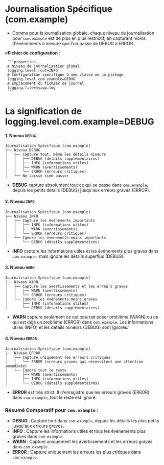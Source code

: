 # Journalisation Spécifique (com.example)
- Comme pour la journalisation globale, chaque niveau de journalisation pour `com.example` est de plus en plus restrictif, en capturant moins d'événements à mesure que l'on passe de DEBUG à ERROR.

#**Fichier de configuration** : 


     ```properties
     # Niveau de journalisation global
     logging.level.root=INFO
     # Configuration spécifique à une classe ou un package
     logging.level.com.example=DEBUG
     # Emplacement du fichier de journal
     logging.file=myapp.log
     ```
# La signification de logging.level.com.example=DEBUG


#### 1. Niveau `DEBUG`
```
Journalisation Spécifique (com.example)
├── Niveau DEBUG
│   ├── Capture tout, même les détails mineurs
│   │   ├── DEBUG (détails supplémentaires)
│   │   ├── INFO (informations utiles)
│   │   ├── WARN (avertissements)
│   │   └── ERROR (erreurs critiques)
│   └── Ne laisse rien passer
```
- **DEBUG** capture absolument tout ce qui se passe dans `com.example`, depuis les petits détails (DEBUG) jusqu'aux erreurs graves (ERROR).

#### 2. Niveau `INFO`
```
Journalisation Spécifique (com.example)
├── Niveau INFO
│   ├── Capture les événements importants
│   │   ├── INFO (informations utiles)
│   │   ├── WARN (avertissements)
│   │   └── ERROR (erreurs critiques)
│   └── Ignore les événements moins importants
│       └── DEBUG (détails supplémentaires)
```
- **INFO** capture les informations utiles et les événements plus graves dans `com.example`, mais ignore les détails superflus (DEBUG).

#### 3. Niveau `WARN`
```
Journalisation Spécifique (com.example)
├── Niveau WARN
│   ├── Capture les avertissements et les erreurs graves
│   │   ├── WARN (avertissements)
│   │   └── ERROR (erreurs critiques)
│   └── Ignore les événements moins graves
│       ├── INFO (informations utiles)
│       └── DEBUG (détails supplémentaires)
```
- **WARN** capture seulement ce qui pourrait poser problème (WARN) ou ce qui est déjà un problème (ERROR) dans `com.example`. Les informations utiles (INFO) et les détails mineurs (DEBUG) sont ignorés.

#### 4. Niveau `ERROR`
```
Journalisation Spécifique (com.example)
├── Niveau ERROR
│   ├── Capture uniquement les erreurs critiques
│   │   └── ERROR (erreurs graves qui nécessitent une attention immédiate)
│   └── Ignore tout le reste
│       ├── WARN (avertissements)
│       ├── INFO (informations utiles)
│       └── DEBUG (détails supplémentaires)
```
- **ERROR** est très strict. Il n'enregistre que les erreurs graves (ERROR) dans `com.example`, tout le reste est ignoré.

### Résumé Comparatif pour `com.example` :

- **DEBUG** : Capture tout dans `com.example`, depuis les détails les plus petits jusqu'aux erreurs graves.
- **INFO** : Capture les informations utiles et tous les événements plus graves dans `com.example`.
- **WARN** : Capture uniquement les avertissements et les erreurs graves dans `com.example`.
- **ERROR** : Capture uniquement les erreurs les plus critiques dans `com.example`.

